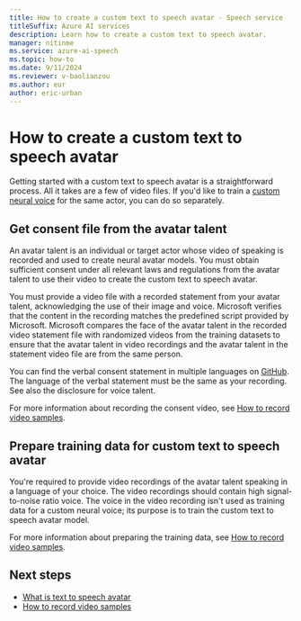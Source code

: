 ```yaml
---
title: How to create a custom text to speech avatar - Speech service
titleSuffix: Azure AI services
description: Learn how to create a custom text to speech avatar.
manager: nitinme
ms.service: azure-ai-speech
ms.topic: how-to
ms.date: 9/11/2024
ms.reviewer: v-baolianzou
ms.author: eur
author: eric-urban
---
```


# How to create a custom text to speech avatar

Getting started with a custom text to speech avatar is a straightforward process. All it takes are a few of video files. If you'd like to train a [custom neural voice](../custom-neural-voice.md) for the same actor, you can do so separately.

## Get consent file from the avatar talent

An avatar talent is an individual or target actor whose video of speaking is recorded and used to create neural avatar models. You must obtain sufficient consent under all relevant laws and regulations from the avatar talent to use their video to create the custom text to speech avatar.

You must provide a video file with a recorded statement from your avatar talent, acknowledging the use of their image and voice. Microsoft verifies that the content in the recording matches the predefined script provided by Microsoft. Microsoft compares the face of the avatar talent in the recorded video statement file with randomized videos from the training datasets to ensure that the avatar talent in video recordings and the avatar talent in the statement video file are from the same person.

You can find the verbal consent statement in multiple languages on [GitHub](https://github.com/Azure-Samples/cognitive-services-speech-sdk/blob/master/sampledata/customavatar/verbal-statement-all-locales.txt). The language of the verbal statement must be the same as your recording. See also the disclosure for voice talent.

For more information about recording the consent video, see [How to record video samples](custom-avatar-record-video-samples.md).

## Prepare training data for custom text to speech avatar

You're required to provide video recordings of the avatar talent speaking in a language of your choice. The video recordings should contain high signal-to-noise ratio voice. The voice in the video recording isn't used as training data for a custom neural voice; its purpose is to train the custom text to speech avatar model.

For more information about preparing the training data, see [How to record video samples](custom-avatar-record-video-samples.md).

## Next steps

* [What is text to speech avatar](what-is-text-to-speech-avatar.md)
* [How to record video samples](custom-avatar-record-video-samples.md)
